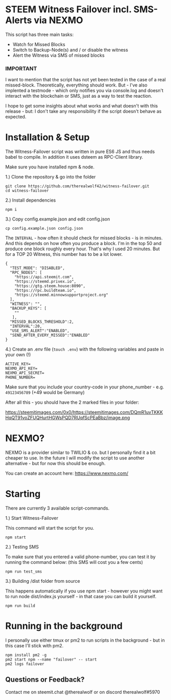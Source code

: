 # STEEM Witness Failover incl. SMS-Alerts via NEXMO

This script has three main tasks:

- Watch for Missed Blocks
- Switch to Backup-Node(s) and / or disable the witness
- Alert the Witness via SMS of missed blocks

### IMPORTANT

I want to mention that the script has not yet been tested in the case of a real missed-block. Theoretically, everything should work. 
But - I've also implented a testmode - which only notifies you via console.log and doesn't interact with the blockchain or SMS, just as a way to test the reaction.

I hope to get some insights about what works and what doesn't with this release - but: I don't take any responsibility if the script doesn't behave as expected.

# Installation & Setup

The Witness-Failover script was written in pure ES6 JS and thus needs babel to compile. In addition it uses dsteem as RPC-Client library.

Make sure you have installed npm & node.

1.) Clone the repository & go into the folder

```
git clone https://github.com/therealwolf42/witness-failover.git
cd witness-failover
```
2.) Install dependencies

```
npm i
```
3.) Copy config.example.json and edit config.json

```
cp config.example.json config.json
```

The `INTERVAL` - how often it should check for missed blocks - is in minutes. And this depends on how often you produce a block. I'm in the top 50 and produce one block roughly every hour. That's why I used 20 minutes. But for a TOP 20 Witness, this number has to be a lot lower.

```
{
  "TEST_MODE": "DISABLED",
  "RPC_NODES": [
    "https://api.steemit.com",
    "https://steemd.privex.io",
    "https://gtg.steem.house:8090",
    "https://rpc.buildteam.io",
    "https://steemd.minnowsupportproject.org"
  ],
  "WITNESS": "",
  "BACKUP_KEYS": [
    ""
   ],
  "MISSED_BLOCKS_THRESHOLD":2,
  "INTERVAL":20,
  "USE_SMS_ALERT":"ENABLED",
  "SEND_AFTER_EVERY_MISSED":"ENABLED"
}
```

4.) Create an .env file (`touch .env`) with the following variables and paste in your own (!)

```
ACTIVE_KEY=
NEXMO_API_KEY=
NEXMO_API_SECRET=
PHONE_NUMBER=
```

Make sure that you include your country-code in your phone_number - e.g. `49123456789` (+49 would be Germany)

After all this - you should have the 2 marked files in your folder:

https://steemitimages.com/0x0/https://steemitimages.com/DQmR1uvTKKKHqQT91voZFUQHurtHGWsPQD7RUqfScPEaBbz/image.png

# NEXMO?

NEXMO is a provider similar to TWILIO & co. but I personally find it a bit cheaper to use. In the future I will modify the script to use another alternative - but for now this should be enough.

You can create an account here: https://www.nexmo.com/

# Starting

There are currently 3 available script-commands.

1.) Start Witness-Failover

This command will start the script for you.

```
npm start
```

2.) Testing SMS

To make sure that you entered a valid phone-number, you can test it by running the command below:
(this SMS will cost you a few cents)

```
npm run test_sms
```

3.) Building /dist folder from source

This happens automatically if you use npm start - however you might want to run node dist/index.js yourself - in that case you can build it yourself.

```
npm run build
```

# Running in the background

I personally use either tmux or pm2 to run scripts in the background - but in this case I'll stick with pm2.

```
npm install pm2 -g
pm2 start npm --name "failover" -- start
pm2 logs failover
```

## Questions or Feedback?

Contact me on steemit.chat @therealwolf or on discord therealwolf#5970

